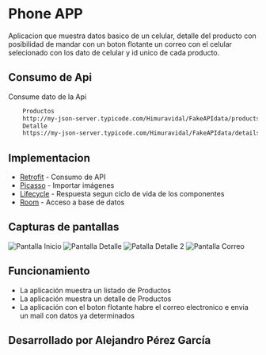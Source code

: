 # Phone APP

Aplicacion que muestra datos basico de un celular, detalle del producto con posibilidad de mandar con un boton flotante un correo con el celular selecionado
con los dato de celular y id unico de cada producto.

## Consumo de Api

Consume dato de la Api

```bash
    Productos
    http://my-json-server.typicode.com/Himuravidal/FakeAPIdata/products/
    Detalle
    https://my-json-server.typicode.com/Himuravidal/FakeAPIdata/details
```

## Implementacion

- [Retrofit](https://square.github.io/retrofit/) - Consumo de API
- [Picasso](https://square.github.io/picasso/) - Importar imágenes
- [Lifecycle](https://developer.android.com/jetpack/androidx/releases/lifecycle) - Respuesta segun ciclo de vida de los componentes
- [Room](https://developer.android.com/jetpack/androidx/releases/room) - Acceso a base de datos

## Capturas de pantallas

![Pantalla Inicio](screenshots/Phone_Pantalla_Inicio.png "Pantalla Inicio")
![Pantalla Detalle](screenshots/Phone_Pantalla_Detalle.png "Pantalla Detalle")
![Patalla Detalle 2](screenshots/Phone_Pantalla_Detalle2.png "Pantalla Detalle 2")
![Pantalla Correo](screenshots/Phone_Correo.png "Pantalla Correo")

## Funcionamiento

- La aplicación muestra un listado de Productos
- La aplicación muestra un detalle de Productos
- La aplicación con el boton flotante habre el correo electronico e envia un mail con datos ya determinados

## Desarrollado por Alejandro Pérez García


